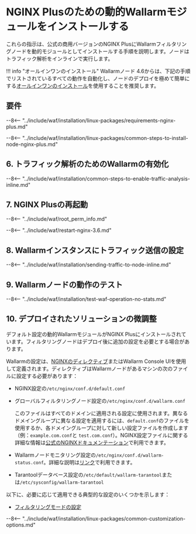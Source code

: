 [img-wl-console-users]:             ../../../../images/check-user-no-2fa.png
[wallarm-status-instr]:             ../../../../admin-en/configure-statistics-service.md
[memory-instr]:                     ../../../../admin-en/configuration-guides/allocate-resources-for-node.md
[waf-directives-instr]:             ../../../../admin-en/configure-parameters-en.md
[ptrav-attack-docs]:                ../../../../attacks-vulns-list.md#path-traversal
[attacks-in-ui-image]:              ../../../../images/admin-guides/test-attacks-quickstart.png
[waf-mode-instr]:                   ../../../../admin-en/configure-wallarm-mode.md
[logging-instr]:                    ../../../../admin-en/configure-logging.md
[proxy-balancer-instr]:             ../../../../admin-en/using-proxy-or-balancer-en.md
[process-time-limit-instr]:         ../../../../admin-en/configure-parameters-en.md#wallarm_process_time_limit
[configure-selinux-instr]:          ../../../../admin-en/configure-selinux.md
[configure-proxy-balancer-instr]:   ../../../../admin-en/configuration-guides/access-to-wallarm-api-via-proxy.md
[update-instr]:                     ../../../../updating-migrating/nginx-modules.md
[install-postanalytics-docs]:        ../../../../admin-en/installation-postanalytics-en/
[waf-mode-recommendations]:          ../../../../about-wallarm/deployment-best-practices.md#follow-recommended-onboarding-steps
[ip-lists-docs]:                    ../../../../user-guides/ip-lists/overview.md
[versioning-policy]:                ../../../../updating-migrating/versioning-policy.md#version-list
[install-postanalytics-instr]:      ../../../../admin-en/installation-postanalytics-en.md
[waf-installation-instr-latest]:     /installation/nginx-plus/
[img-node-with-several-instances]:  ../../../../images/user-guides/nodes/wallarm-node-with-two-instances.png
[img-create-wallarm-node]:      ../../../../images/user-guides/nodes/create-cloud-node.png
[nginx-custom]:                 ../../../custom/custom-nginx-version.md
[node-token]:                       ../../../../quickstart.md#deploy-the-wallarm-filtering-node
[api-token]:                        ../../../../user-guides/settings/api-tokens.md
[wallarm-token-types]:              ../../../../user-guides/nodes/nodes.md#api-and-node-tokens-for-node-creation
[platform]:                         ../../../../installation/supported-deployment-options.md
[img-grouped-nodes]:                ../../../../images/user-guides/nodes/grouped-nodes.png

# NGINX Plusのための動的Wallarmモジュールをインストールする

これらの指示は、公式の商用バージョンのNGINX PlusにWallarmフィルタリングノードを動的モジュールとしてインストールする手順を説明します。ノードはトラフィック解析をインラインで実行します。

!!! info "オールインワンのインストール"
    Wallarmノード 4.6からは、下記の手順でリストされているすべての動作を自動化し、ノードのデプロイを極めて簡単にする[オールインワンのインストール](../../../../installation/nginx/all-in-one.md)を使用することを推奨します。

## 要件

--8<-- "../include/waf/installation/linux-packages/requirements-nginx-plus.md"

--8<-- "../include/waf/installation/linux-packages/common-steps-to-install-node-nginx-plus.md"

## 6. トラフィック解析のためのWallarmの有効化

--8<-- "../include/waf/installation/common-steps-to-enable-traffic-analysis-inline.md"

## 7. NGINX Plusの再起動

--8<-- "../include/waf/root_perm_info.md"

--8<-- "../include/waf/restart-nginx-3.6.md"

## 8. Wallarmインスタンスにトラフィック送信の設定

--8<-- "../include/waf/installation/sending-traffic-to-node-inline.md"

## 9. Wallarmノードの動作のテスト

--8<-- "../include/waf/installation/test-waf-operation-no-stats.md"

## 10. デプロイされたソリューションの微調整

デフォルト設定の動的WallarmモジュールがNGINX Plusにインストールされています。フィルタリングノードはデプロイ後に追加の設定を必要とする場合があります。

Wallarmの設定は、[NGINXのディレクティブ](../../../../admin-en/configure-parameters-en.md)またはWallarm Console UIを使用して定義されます。ディレクティブはWallarmノードがあるマシンの次のファイルに設定する必要があります：

* NGINX設定の`/etc/nginx/conf.d/default.conf`
* グローバルフィルタリングノード設定の`/etc/nginx/conf.d/wallarm.conf`

    このファイルはすべてのドメインに適用される設定に使用されます。異なるドメイングループに異なる設定を適用するには、`default.conf`のファイルを使用するか、各ドメイングループに対して新しい設定ファイルを作成します（例：`example.com.conf`と `test.com.conf`）。NGINX設定ファイルに関する詳細な情報は[公式のNGINXドキュメンテーション](https://nginx.org/en/docs/beginners_guide.html)で利用できます。
* Wallarmノードモニタリング設定の`/etc/nginx/conf.d/wallarm-status.conf`。詳細な説明は[リンク][wallarm-status-instr]で利用できます。
* Tarantoolデータベース設定の`/etc/default/wallarm-tarantool`または`/etc/sysconfig/wallarm-tarantool`

以下に、必要に応じて適用できる典型的な設定のいくつかを示します：

* [フィルタリングモードの設定][waf-mode-instr]

--8<-- "../include/waf/installation/linux-packages/common-customization-options.md"